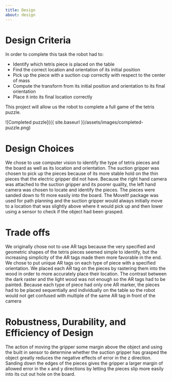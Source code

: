 ```yaml
---
title: Design
about: design
---
```

# Design Criteria 
In order to complete this task the robot had to:
* Identify which tetris piece is placed on the table
* Find the correct location and orientation of its initial position
* Pick up the piece with a suction cup correctly with respect to the center of mass
* Compute the transform from its initial position and orientation to its final orientation
* Place it into its final location correctly

This project will allow us the robot to complete a full game of the tetris puzzle.

![Completed puzzle]({{ site.baseurl }}/assets/images/completed-puzzle.png)

# Design Choices
We chose to use computer vision to identify the type of tetris pieces and the board as well as its location and orientation. The suction gripper was chosen to pick up the pieces because of its more stable hold on the thin pieces that the electric gripper did not have. Because the right hand camera was attached to the suction gripper and its poorer quality, the left hand camera was chosen to locate and identify the pieces. The pieces were sanded down to fit more easily into the board. The MoveIt! package was used for path planning and the suction gripper would always initially move to a location that was slightly above where it would pick up and then lower using a sensor to check if the object had been grasped. 

# Trade offs
We originally chose not to use AR tags because the very specified and geometric shapes of the tetris pieces seemed simple to identify, but the increasing simplicity of the AR tags made them more favorable in the end. We chose to put unique AR tags on each type of piece with a specified orientation. We placed each AR tag on the pieces by rastering them into the wood in order to more accurately place their location. The contrast between the dark raster and the light wood was not enough so the AR tags had to be painted. Because each type of piece had only one AR marker, the pieces had to be placed sequentially and individually on the table so the robot would not get confused with multiple of the same AR tag in front of the camera

# Robustness, Durability, and Efficiency of Design
The action of moving the gripper some margin above the object and using the built in sensor to determine whether the suction gripper has grasped the object greatly reduces the negative effects of error in the z direction. Sanding down the edges of the pieces gives the gripper a larger margin of allowed error in the x and y directions by letting the pieces slip more easily into its cut out hole on the board. 

<br/><br/><br/>

